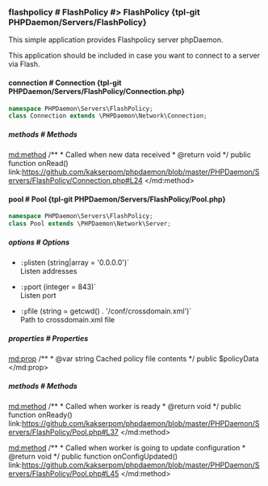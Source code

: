 ### flashpolicy # FlashPolicy #> FlashPolicy {tpl-git PHPDaemon/Servers/FlashPolicy}

This simple application provides Flashpolicy server phpDaemon.

This application should be included in case you want to connect to a server via Flash.

<!-- include-namespace path="\PHPDaemon\Servers\FlashPolicy" level="" access="" -->
#### connection # Connection {tpl-git PHPDaemon/Servers/FlashPolicy/Connection.php}

```php
namespace PHPDaemon\Servers\FlashPolicy;
class Connection extends \PHPDaemon\Network\Connection;
```

##### methods # Methods

<md:method>
/**
	 * Called when new data received
	 * @return void
	 */
public function onRead()
link:https://github.com/kakserpom/phpdaemon/blob/master/PHPDaemon/Servers/FlashPolicy/Connection.php#L24
</md:method>

<div class="clearboth"></div>

#### pool # Pool {tpl-git PHPDaemon/Servers/FlashPolicy/Pool.php}

```php
namespace PHPDaemon\Servers\FlashPolicy;
class Pool extends \PHPDaemon\Network\Server;
```

##### options # Options

 - `:p`listen (string|array = '0.0.0.0')`  
 Listen addresses

 - `:p`port (integer = 843)`  
 Listen port

 - `:p`file (string = getcwd() . '/conf/crossdomain.xml')`  
 Path to crossdomain.xml file

##### properties # Properties

<md:prop>
/**
	 * @var string Cached policy file contents
	 */
public $policyData
</md:prop>

<div class="clearboth"></div>

##### methods # Methods

<md:method>
/**
	 * Called when worker is ready
	 * @return void
	 */
public function onReady()
link:https://github.com/kakserpom/phpdaemon/blob/master/PHPDaemon/Servers/FlashPolicy/Pool.php#L37
</md:method>

<md:method>
/**
	 * Called when worker is going to update configuration
	 * @return void
	 */
public function onConfigUpdated()
link:https://github.com/kakserpom/phpdaemon/blob/master/PHPDaemon/Servers/FlashPolicy/Pool.php#L45
</md:method>

<div class="clearboth"></div>


<!--/ include-namespace -->
